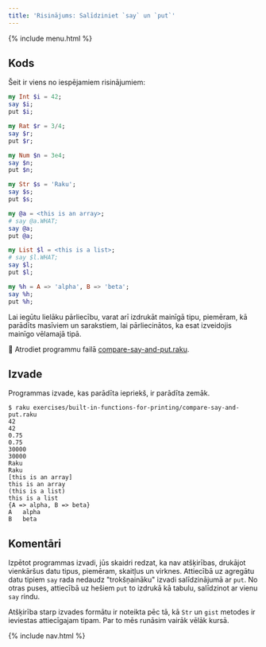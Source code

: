 ```yaml
---
title: 'Risinājums: Salīdziniet `say` un `put`'
---
```


{% include menu.html %}

## Kods

Šeit ir viens no iespējamiem risinājumiem:

```raku
my Int $i = 42;
say $i;
put $i;

my Rat $r = 3/4;
say $r;
put $r;

my Num $n = 3e4;
say $n;
put $n;

my Str $s = 'Raku';
say $s;
put $s;

my @a = <this is an array>;
# say @a.WHAT;
say @a;
put @a;

my List $l = <this is a list>;
# say $l.WHAT;
say $l;
put $l;

my %h = A => 'alpha', B => 'beta';
say %h;
put %h;
```

Lai iegūtu lielāku pārliecību, varat arī izdrukāt mainīgā tipu, piemēram, kā parādīts masīviem un sarakstiem, lai pārliecinātos, ka esat izveidojis mainīgo vēlamajā tipā.

🦋 Atrodiet programmu failā [compare-say-and-put.raku](https://github.com/ash/raku-course/blob/master/exercises/built-in-functions-for-printing/compare-say-and-put.raku).

## Izvade

Programmas izvade, kas parādīta iepriekš, ir parādīta zemāk.

```console
$ raku exercises/built-in-functions-for-printing/compare-say-and-put.raku
42
42
0.75
0.75
30000
30000
Raku
Raku
[this is an array]
this is an array
(this is a list)
this is a list
{A => alpha, B => beta}
A	alpha
B	beta
```

## Komentāri

Izpētot programmas izvadi, jūs skaidri redzat, ka nav atšķirības, drukājot vienkāršus datu tipus, piemēram, skaitļus un virknes. Attiecībā uz agregātu datu tipiem `say` rada nedaudz "trokšņaināku" izvadi salīdzinājumā ar `put`. No otras puses, attiecībā uz hešiem `put` to izdrukā kā tabulu, salīdzinot ar vienu `say` rindu.

Atšķirība starp izvades formātu ir noteikta pēc tā, kā `Str` un `gist` metodes ir ieviestas attiecīgajam tipam. Par to mēs runāsim vairāk vēlāk kursā.

{% include nav.html %}